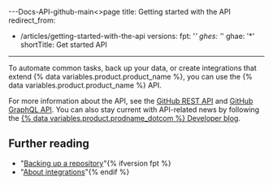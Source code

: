---Docs-API-github-main<>page
title: Getting started with the API
redirect_from:
  - /articles/getting-started-with-the-api
versions:
  fpt: '*'
  ghes: '*'
  ghae: '*'
shortTitle: Get started API
---

To automate common tasks, back up your data, or create integrations that extend {% data variables.product.product_name %}, you can use the {% data variables.product.product_name %} API.

For more information about the API, see the [GitHub REST API](/rest) and [GitHub GraphQL API](/graphql). You can also stay current with API-related news by following the [{% data variables.product.prodname_dotcom %} Developer blog](https://developer.github.com/changes/).

## Further reading

- "[Backing up a repository](/articles/backing-up-a-repository)"{% ifversion fpt %}
- "[About integrations](/articles/about-integrations)"{% endif %}
